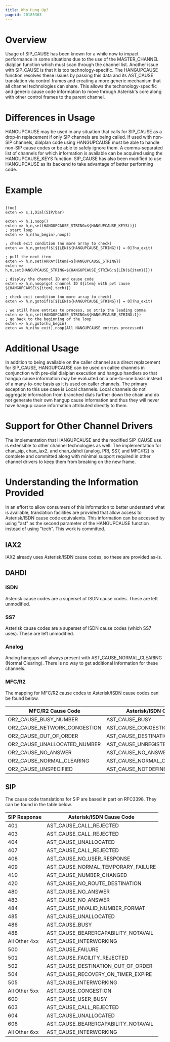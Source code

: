 ```yaml
---
title: Who Hung Up?
pageid: 20185363
---
```


Overview
========


Usage of SIP_CAUSE has been known for a while now to impact performance in some situations due to the use of the MASTER_CHANNEL dialplan function which must scan through the channel list. Another issue with SIP_CAUSE is that it is too technology-specific. The HANGUPCAUSE function resolves these issues by passing this data and its AST_CAUSE translation via control frames and creating a more generic mechanism that all channel technologies can share. This allows the techonology-specific and generic cause code information to move through Asterisk's core along with other control frames to the parent channel.


Differences in Usage
====================


HANGUPCAUSE may be used in any situation that calls for SIP_CAUSE as a drop-in replacement if only SIP channels are being called. If used with non-SIP channels, dialplan code using HANGUPCAUSE must be able to handle non-SIP cause codes or be able to safely ignore them. A comma-separated list of channels for which information is available can be acquired using the HANGUPCAUSE_KEYS function. SIP_CAUSE has also been modified to use HANGUPCAUSE as its backend to take advantage of better performing code.


Example
=======

```

[foo]
exten => s,1,Dial(SIP/bar)

exten => h,1,noop()
exten => h,n,set(HANGUPCAUSE_STRING=${HANGUPCAUSE_KEYS()})
; start loop
exten => h,n(hu_begin),noop()

; check exit condition (no more array to check)
exten => h,n,gotoif($[${LEN(${HANGUPCAUSE_STRING})} = 0]?hu_exit)

; pull the next item
exten => h,n,set(ARRAY(item)=${HANGUPCAUSE_STRING})
exten => h,n,set(HANGUPCAUSE_STRING=${HANGUPCAUSE_STRING:${LEN(${item})}})

; display the channel ID and cause code
exten => h,n,noop(got channel ID ${item} with pvt cause ${HANGUPCAUSE(${item},tech)})

; check exit condition (no more array to check)
exten => h,n,gotoif($[${LEN(${HANGUPCAUSE_STRING})} = 0]?hu_exit)

; we still have entries to process, so strip the leading comma
exten => h,n,set(HANGUPCAUSE_STRING=${HANGUPCAUSE_STRING:1})
; go back to the beginning of the loop
exten => h,n,goto(hu_begin)
exten => h,n(hu_exit),noop(All HANGUPCAUSE entries processed)

```

Additional Usage
================


In addition to being available on the caller channel as a direct replacement for SIP_CAUSE, HANGUPCAUSE can be used on callee channels in conjunction with pre-dial dialplan execution and hangup handlers so that hangup cause information may be evaluated on a one-to-one basis instead of a many-to-one basis as it is used on caller channels. The primary exception to this use case is Local channels. Local channels do not aggregate information from branched dials further down the chain and do not generate their own hangup cause information and thus they will never have hangup cause information attributed directly to them.


Support for Other Channel Drivers
=================================


The implementation that HANGUPCAUSE and the modified SIP_CAUSE use is extensible to other channel technologies as well. The implementation for chan_sip, chan_iax2, and chan_dahdi (analog, PRI, SS7, and MFC/R2) is complete and committed along with minimal support required in other channel drivers to keep them from breaking on the new frame.


Understanding the Information Provided
======================================


In an effort to allow consumers of this information to better understand what is available, translation facilities are provided that allow access to Asterisk/ISDN cause code equivalents. This information can be accessed by using "ast" as the second parameter of the HANGUPCAUSE function instead of using "tech". This work is committed.


IAX2
----


IAX2 already uses Asterisk/ISDN cause codes, so these are provided as-is.


DAHDI
-----


### ISDN


Asterisk cause codes are a superset of ISDN cause codes. These are left unmodified.


### SS7


Asterisk cause codes are a superset of ISDN cause codes (which SS7 uses). These are left unmodified.


### Analog


Analog hangups will always present with AST_CAUSE_NORMAL_CLEARING (Normal Clearing). There is no way to get additional information for these channels.


### MFC/R2


The mapping for MFC/R2 cause codes to Asterisk/ISDN cause codes can be found below.




| MFC/R2 Cause Code | Asterisk/ISDN Cause Code |
| --- | --- |
| OR2_CAUSE_BUSY_NUMBER | AST_CAUSE_BUSY |
| OR2_CAUSE_NETWORK_CONGESTION | AST_CAUSE_CONGESTION |
| OR2_CAUSE_OUT_OF_ORDER | AST_CAUSE_DESTINATION_OUT_OF_ORDER |
| OR2_CAUSE_UNALLOCATED_NUMBER | AST_CAUSE_UNREGISTERED |
| OR2_CAUSE_NO_ANSWER | AST_CAUSE_NO_ANSWER |
| OR2_CAUSE_NORMAL_CLEARING | AST_CAUSE_NORMAL_CLEARING |
| OR2_CAUSE_UNSPECIFIED | AST_CAUSE_NOTDEFINED |


SIP
---


The cause code translations for SIP are based in part on RFC3398. They can be found in the table below.




| SIP Response | Asterisk/ISDN Cause Code |
| --- | --- |
| 401 | AST_CAUSE_CALL_REJECTED |
| 403 | AST_CAUSE_CALL_REJECTED |
| 404 | AST_CAUSE_UNALLOCATED |
| 407 | AST_CAUSE_CALL_REJECTED |
| 408 | AST_CAUSE_NO_USER_RESPONSE |
| 409 | AST_CAUSE_NORMAL_TEMPORARY_FAILURE |
| 410 | AST_CAUSE_NUMBER_CHANGED |
| 420 | AST_CAUSE_NO_ROUTE_DESTINATION |
| 480 | AST_CAUSE_NO_ANSWER |
| 483 | AST_CAUSE_NO_ANSWER |
| 484 | AST_CAUSE_INVALID_NUMBER_FORMAT |
| 485 | AST_CAUSE_UNALLOCATED |
| 486 | AST_CAUSE_BUSY |
| 488 | AST_CAUSE_BEARERCAPABILITY_NOTAVAIL |
| All Other 4xx | AST_CAUSE_INTERWORKING |
| 500 | AST_CAUSE_FAILURE |
| 501 | AST_CAUSE_FACILITY_REJECTED |
| 502 | AST_CAUSE_DESTINATION_OUT_OF_ORDER |
| 504 | AST_CAUSE_RECOVERY_ON_TIMER_EXPIRE |
| 505 | AST_CAUSE_INTERWORKING |
| All Other 5xx | AST_CAUSE_CONGESTION |
| 600 | AST_CAUSE_USER_BUSY |
| 603 | AST_CAUSE_CALL_REJECTED |
| 604 | AST_CAUSE_UNALLOCATED |
| 606 | AST_CAUSE_BEARERCAPABILITY_NOTAVAIL |
| All Other 6xx | AST_CAUSE_INTERWORKING |


